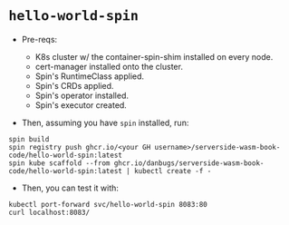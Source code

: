# `hello-world-spin`

- Pre-reqs:
    - K8s cluster w/ the container-spin-shim installed on every node.
    - cert-manager installed onto the cluster.
    - Spin's RuntimeClass applied.
    - Spin's CRDs applied.
    - Spin's operator installed.
    - Spin's executor created.


- Then, assuming you have `spin` installed, run:
```shell
spin build
spin registry push ghcr.io/<your GH username>/serverside-wasm-book-code/hello-world-spin:latest
spin kube scaffold --from ghcr.io/danbugs/serverside-wasm-book-code/hello-world-spin:latest | kubectl create -f -
```

- Then, you can test it with:
```shell
kubectl port-forward svc/hello-world-spin 8083:80
curl localhost:8083/
```